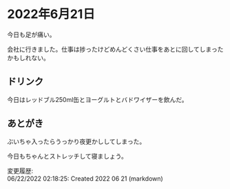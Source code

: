 # 2022年6月21日

今日も足が痛い。

会社に行きました。仕事は捗ったけどめんどくさい仕事をあとに回してしまったかもしれない。

## ドリンク

今日はレッドブル250ml缶とヨーグルトとバドワイザーを飲んだ。

## あとがき

ぶいちゃ入ったらうっかり夜更かししてしまった。

今日もちゃんとストレッチして寝ましょう。

変更履歴:  
06/22/2022 02:18:25: Created 2022 06 21 (markdown)  

